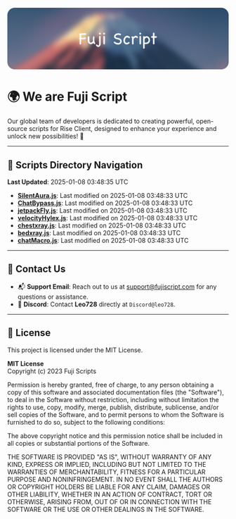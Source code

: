 ![Banner](.github/b.webp)

# 🌍 **We are Fuji Script**

Our global team of developers is dedicated to creating powerful, open-source scripts for Rise Client, designed to enhance your experience and unlock new possibilities! 🌟

---
<!-- SCRIPTS_NAVIGATION_START -->
## 📂 **Scripts Directory Navigation**

**Last Updated**: 2025-01-08 03:48:35 UTC

- **[SilentAura.js](scripts/SilentAura.js)**: Last modified on 2025-01-08 03:48:33 UTC
- **[ChatBypass.js](scripts/ChatBypass.js)**: Last modified on 2025-01-08 03:48:33 UTC
- **[jetpackFly.js](scripts/jetpackFly.js)**: Last modified on 2025-01-08 03:48:33 UTC
- **[velocityHylex.js](scripts/velocityHylex.js)**: Last modified on 2025-01-08 03:48:33 UTC
- **[chestxray.js](scripts/chestxray.js)**: Last modified on 2025-01-08 03:48:33 UTC
- **[bedxray.js](scripts/bedxray.js)**: Last modified on 2025-01-08 03:48:33 UTC
- **[chatMacro.js](scripts/chatMacro.js)**: Last modified on 2025-01-08 03:48:33 UTC

<!-- SCRIPTS_NAVIGATION_END -->

---

## 💬 **Contact Us**  
- 📬 **Support Email**: Reach out to us at [support@fujiscript.com](mailto:support@fujiscript.com) for any questions or assistance.  
- 💬 **Discord**: Contact **Leo728** directly at `Discord@leo728`.

---

## 📜 **License**

This project is licensed under the MIT License.  

**MIT License**  
Copyright (c) 2023 Fuji Scripts  

Permission is hereby granted, free of charge, to any person obtaining a copy of this software and associated documentation files (the "Software"), to deal in the Software without restriction, including without limitation the rights to use, copy, modify, merge, publish, distribute, sublicense, and/or sell copies of the Software, and to permit persons to whom the Software is furnished to do so, subject to the following conditions:  

The above copyright notice and this permission notice shall be included in all copies or substantial portions of the Software.  

THE SOFTWARE IS PROVIDED "AS IS", WITHOUT WARRANTY OF ANY KIND, EXPRESS OR IMPLIED, INCLUDING BUT NOT LIMITED TO THE WARRANTIES OF MERCHANTABILITY, FITNESS FOR A PARTICULAR PURPOSE AND NONINFRINGEMENT. IN NO EVENT SHALL THE AUTHORS OR COPYRIGHT HOLDERS BE LIABLE FOR ANY CLAIM, DAMAGES OR OTHER LIABILITY, WHETHER IN AN ACTION OF CONTRACT, TORT OR OTHERWISE, ARISING FROM, OUT OF OR IN CONNECTION WITH THE SOFTWARE OR THE USE OR OTHER DEALINGS IN THE SOFTWARE.  
